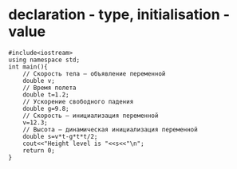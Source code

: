 # declaration - type, initialisation - value

    #include<iostream>
    using namespace std;
    int main(){
        // Скорость тела – объявление переменной
        double v;
        // Время полета
        double t=1.2;
        // Ускорение свободного падения
        double g=9.8;
        // Скорость – инициализация переменной
        v=12.3;
        // Высота – динамическая инициализация переменной
        double s=v*t-g*t*t/2;
        cout<<"Height level is "<<s<<"\n";
        return 0;
    }
